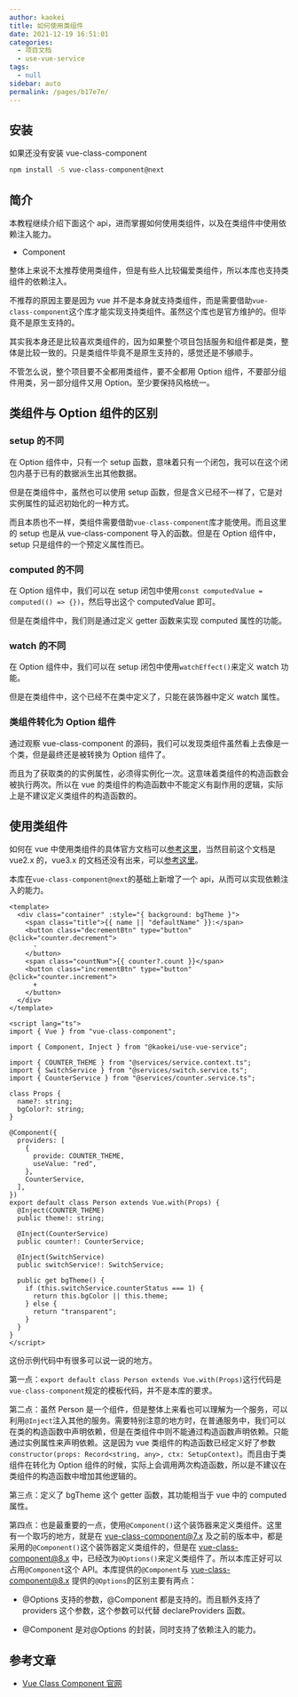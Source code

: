 ```yaml
---
author: kaokei
title: 如何使用类组件
date: 2021-12-19 16:51:01
categories: 
  - 项目文档
  - use-vue-service
tags: 
  - null
sidebar: auto
permalink: /pages/b17e7e/
---
```


## 安装

如果还没有安装 vue-class-component

```sh
npm install -S vue-class-component@next
```

## 简介

本教程继续介绍下面这个 api，进而掌握如何使用类组件，以及在类组件中使用依赖注入能力。

- Component

整体上来说不太推荐使用类组件，但是有些人比较偏爱类组件，所以本库也支持类组件的依赖注入。

不推荐的原因主要是因为 vue 并不是本身就支持类组件，而是需要借助`vue-class-component`这个库才能实现支持类组件。虽然这个库也是官方维护的。但毕竟不是原生支持的。

其实我本身还是比较喜欢类组件的，因为如果整个项目包括服务和组件都是类，整体是比较一致的。只是类组件毕竟不是原生支持的，感觉还是不够顺手。

不管怎么说，整个项目要不全都用类组件，要不全都用 Option 组件，不要部分组件用类，另一部分组件又用 Option。至少要保持风格统一。

## 类组件与 Option 组件的区别

### setup 的不同

在 Option 组件中，只有一个 setup 函数，意味着只有一个闭包，我可以在这个闭包内基于已有的数据派生出其他数据。

但是在类组件中，虽然也可以使用 setup 函数，但是含义已经不一样了，它是对实例属性的延迟初始化的一种方式。

而且本质也不一样，类组件需要借助`vue-class-component`库才能使用。而且这里的 setup 也是从 vue-class-component 导入的函数。但是在 Option 组件中，setup 只是组件的一个预定义属性而已。

### computed 的不同

在 Option 组件中，我们可以在 setup 闭包中使用`const computedValue = computed(() => {})`，然后导出这个 computedValue 即可。

但是在类组件中，我们则是通过定义 getter 函数来实现 computed 属性的功能。

### watch 的不同

在 Option 组件中，我们可以在 setup 闭包中使用`watchEffect()`来定义 watch 功能。

但是在类组件中，这个已经不在类中定义了，只能在装饰器中定义 watch 属性。

### 类组件转化为 Option 组件

通过观察 vue-class-component 的源码，我们可以发现类组件虽然看上去像是一个类，但是最终还是被转换为 Option 组件了。

而且为了获取类的的实例属性，必须得实例化一次。这意味着类组件的构造函数会被执行两次。所以在 vue 的类组件的构造函数中不能定义有副作用的逻辑，实际上是不建议定义类组件的构造函数的。

## 使用类组件

如何在 vue 中使用类组件的具体官方文档可以[参考这里](https://class-component.vuejs.org/)，当然目前这个文档是 vue2.x 的，vue3.x 的文档还没有出来，可以[参考这里](https://github.com/vuejs/vue-class-component/issues)。

本库在`vue-class-component@next`的基础上新增了一个 api，从而可以实现依赖注入的能力。

```vue
<template>
  <div class="container" :style="{ background: bgTheme }">
    <span class="title">{{ name || "defaultName" }}:</span>
    <button class="decrementBtn" type="button" @click="counter.decrement">
      -
    </button>
    <span class="countNum">{{ counter?.count }}</span>
    <button class="incrementBtn" type="button" @click="counter.increment">
      +
    </button>
  </div>
</template>

<script lang="ts">
import { Vue } from "vue-class-component";

import { Component, Inject } from "@kaokei/use-vue-service";

import { COUNTER_THEME } from "@services/service.context.ts";
import { SwitchService } from "@services/switch.service.ts";
import { CounterService } from "@services/counter.service.ts";

class Props {
  name?: string;
  bgColor?: string;
}

@Component({
  providers: [
    {
      provide: COUNTER_THEME,
      useValue: "red",
    },
    CounterService,
  ],
})
export default class Person extends Vue.with(Props) {
  @Inject(COUNTER_THEME)
  public theme!: string;

  @Inject(CounterService)
  public counter!: CounterService;

  @Inject(SwitchService)
  public switchService!: SwitchService;

  public get bgTheme() {
    if (this.switchService.counterStatus === 1) {
      return this.bgColor || this.theme;
    } else {
      return "transparent";
    }
  }
}
</script>
```

这份示例代码中有很多可以说一说的地方。

第一点：`export default class Person extends Vue.with(Props)`这行代码是`vue-class-component`规定的模板代码，并不是本库的要求。

第二点：虽然 Person 是一个组件，但是整体上来看也可以理解为一个服务，可以利用`@Inject`注入其他的服务。需要特别注意的地方时，在普通服务中，我们可以在类的构造函数中声明依赖，但是在类组件中则不能通过构造函数声明依赖。只能通过实例属性来声明依赖。这是因为 vue 类组件的构造函数已经定义好了参数`constructor(props: Record<string, any>, ctx: SetupContext)`。而且由于类组件在转化为 Option 组件的时候，实际上会调用两次构造函数，所以是不建议在类组件的构造函数中增加其他逻辑的。

第三点：定义了 bgTheme 这个 getter 函数，其功能相当于 vue 中的 computed 属性。

第四点：也是最重要的一点，使用`@Component()`这个装饰器来定义类组件。这里有一个取巧的地方，就是在 vue-class-component@7.x 及之前的版本中，都是采用的`@Component()`这个装饰器定义类组件的，但是在 vue-class-component@8.x 中，已经改为`@Options()`来定义类组件了。所以本库正好可以占用`@Component`这个 API。本库提供的`@Component`与 vue-class-component@8.x 提供的`@Options`的区别主要有两点：

- @Options 支持的参数，@Component 都是支持的。而且额外支持了 providers 这个参数，这个参数可以代替 declareProviders 函数。

- @Component 是对@Options 的封装，同时支持了依赖注入的能力。

## 参考文章

- [Vue Class Component 官网](https://class-component.vuejs.org/)
